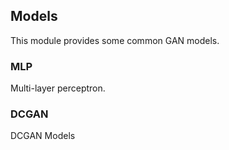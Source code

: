 ## Models

This module provides some common GAN models.

### MLP

Multi-layer perceptron.
<!--
```python
import ganbase as gb

img = gb.read_img('test.jpg')
img_ = gb.read_img(img) # nothing will happen, img_ = img
gb.write_img(img, 'out.jpg')
``` -->

### DCGAN

DCGAN Models
<!--
```python
import ganbase as gb

# resize to a given size
gb.resize(img, (1000, 600), return_scale=True)
# resize to the same size of another image
gb.resize_like(img, dst_img, return_scale=False)
# resize by a ratio
gb.resize_by_ratio(img, 0.5)
# resize so that the max edge no longer than 1000, short edge no longer than 800
# without changing the aspect ratio
gb.resize_keep_ar(img, 1000, 800)
# resize to the maximum size
gb.limit_size(img, 400)
``` -->

